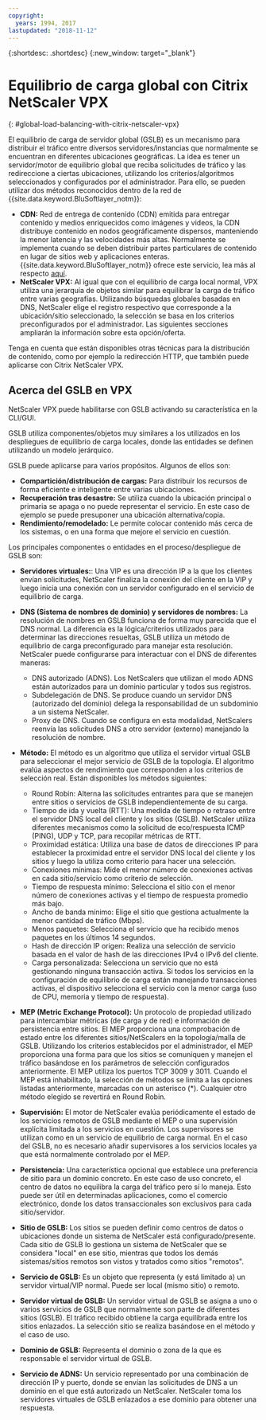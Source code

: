 ```yaml
---
copyright:
  years: 1994, 2017
lastupdated: "2018-11-12"
---
```


{:shortdesc: .shortdesc}
{:new_window: target="_blank"}

# Equilibrio de carga global con Citrix NetScaler VPX
{: #global-load-balancing-with-citrix-netscaler-vpx}

El equilibrio de carga de servidor global (GSLB) es un mecanismo para distribuir el tráfico entre diversos servidores/instancias que normalmente se encuentran en diferentes ubicaciones geográficas. La idea es tener un servidor/motor de equilibrio global que reciba solicitudes de tráfico y las redireccione a ciertas ubicaciones, utilizando los criterios/algoritmos seleccionados y configurados por el administrador. Para ello, se pueden utilizar dos métodos reconocidos dentro de la red de {{site.data.keyword.BluSoftlayer_notm}}:

* **CDN:** Red de entrega de contenido (CDN) emitida para entregar contenido y medios enriquecidos como imágenes y videos, la CDN distribuye contenido en nodos geográficamente dispersos, manteniendo la menor latencia y las velocidades más altas. Normalmente se implementa cuando se deben distribuir partes particulares de contenido en lugar de sitios web y aplicaciones enteras. {{site.data.keyword.BluSoftlayer_notm}} ofrece este servicio, lea más al respecto [aquí](/docs/infrastructure/CDN?topic=CDN-getting-started). 
* **NetScaler VPX:** Al igual que con el equilibrio de carga local normal, VPX utiliza una jerarquía de objetos similar para equilibrar la carga de tráfico entre varias geografías. Utilizando búsquedas globales basadas en DNS, NetScaler elige el registro respectivo que corresponde a la ubicación/sitio seleccionado, la selección se basa en los criterios preconfigurados por el administrador. Las siguientes secciones ampliarán la información sobre esta opción/oferta.

Tenga en cuenta que están disponibles otras técnicas para la distribución de contenido, como por ejemplo la redirección HTTP, que también puede aplicarse con Citrix NetScaler VPX. 

## Acerca del GSLB en VPX

NetScaler VPX puede habilitarse con GSLB activando su característica en la CLI/GUI. 

GSLB utiliza componentes/objetos muy similares a los utilizados en los despliegues de equilibrio de carga locales, donde las entidades se definen utilizando un modelo jerárquico.

GSLB puede aplicarse para varios propósitos. Algunos de ellos son:

* **Compartición/distribución de cargas:** Para distribuir los recursos de forma eficiente e inteligente entre varias ubicaciones.
* **Recuperación tras desastre:** Se utiliza cuando la ubicación principal o primaria se apaga o no puede representar el servicio. En este caso de ejemplo se puede presuponer una ubicación alternativa/copia.
* **Rendimiento/remodelado:** Le permite colocar contenido más cerca de los sistemas, o en una forma que mejore el servicio en cuestión.

Los principales componentes o entidades en el proceso/despliegue de GSLB son:

* **Servidores virtuales:**: Una VIP es una dirección IP a la que los clientes envían solicitudes, NetScaler finaliza la conexión del cliente en la VIP y luego inicia una conexión con un servidor configurado en el servicio de equilibrio de carga. 
* **DNS (Sistema de nombres de dominio) y servidores de nombres:** La resolución de nombres en GSLB funciona de forma muy parecida que el DNS normal. La diferencia es la lógica/criterios utilizados para determinar las direcciones resueltas, GSLB utiliza un método de equilibrio de carga preconfigurado para manejar esta resolución. NetScaler puede configurarse para interactuar con el DNS de diferentes maneras:
	* DNS autorizado (ADNS). Los NetScalers que utilizan el modo ADNS están autorizados para un dominio particular y todos sus registros.
	* Subdelegación de DNS. Se produce cuando un servidor DNS (autorizado del dominio) delega la responsabilidad de un subdominio a un sistema NetScaler.
	* Proxy de DNS. Cuando se configura en esta modalidad, NetScalers reenvía las solicitudes DNS a otro servidor (externo) manejando la resolución de nombre.
* **Método:** El método es un algoritmo que utiliza el servidor virtual GSLB para seleccionar el mejor servicio de GSLB de la topología. El algoritmo evalúa aspectos de rendimiento que corresponden a los criterios de selección real. Están disponibles los métodos siguientes:
  * Round Robin: Alterna las solicitudes entrantes para que se manejen entre sitios o servicios de GSLB independientemente de su carga.
  * Tiempo de ida y vuelta (RTT): Una medida de tiempo o retraso entre el servidor DNS local del cliente y los sitios (GSLB). NetScaler utiliza diferentes mecanismos como la solicitud de eco/respuesta ICMP (PING), UDP y TCP, para recopilar métricas de RTT.
  * Proximidad estática: Utiliza una base de datos de direcciones IP para establecer la proximidad entre el servidor DNS local del cliente y los sitios y luego la utiliza como criterio para hacer una selección.
  * Conexiones mínimas: Mide el menor número de conexiones activas en cada sitio/servicio como criterio de selección.
  * Tiempo de respuesta mínimo: Selecciona el sitio con el menor número de conexiones activas y el tiempo de respuesta promedio más bajo.
  * Ancho de banda mínimo: Elige el sitio que gestiona actualmente la menor cantidad de tráfico (Mbps).
  * Menos paquetes: Selecciona el servicio que ha recibido menos paquetes en los últimos 14 segundos.
  * Hash de dirección IP origen: Realiza una selección de servicio basada en el valor de hash de las direcciones IPv4 o IPv6 del cliente.
  * Carga personalizada: Selecciona un servicio que no está gestionando ninguna transacción activa. Si todos los servicios en la configuración de equilibrio de carga están manejando transacciones activas, el dispositivo selecciona el servicio con la menor carga (uso de CPU, memoria y tiempo de respuesta).

* **MEP (Metric Exchange Protocol):** Un protocolo de propiedad utilizado para intercambiar métricas (de carga y de red) e información de persistencia entre sitios. El MEP proporciona una comprobación de estado entre los diferentes sitios/NetScalers en la topología/malla de GSLB. Utilizando los criterios establecidos por el administrador, el MEP proporciona una forma para que los sitios se comuniquen y manejen el tráfico basándose en los parámetros de selección configurados anteriormente. El MEP utiliza los puertos TCP 3009 y 3011. Cuando el MEP está inhabilitado, la selección de métodos se limita a las opciones listadas anteriormente, marcadas con un asterisco (*). Cualquier otro método elegido se revertirá en Round Robin.
* **Supervisión:** El motor de NetScaler evalúa periódicamente el estado de los servicios remotos de GSLB mediante el MEP o una supervisión explícita limitada a los servicios en cuestión. Los supervisores se utilizan como en un servicio de equilibrio de carga normal. En el caso del GSLB, no es necesario añadir supervisores a los servicios locales ya que está normalmente controlado por el MEP. 
* **Persistencia:** Una característica opcional que establece una preferencia de sitio para un dominio concreto. En este caso de uso concreto, el centro de datos no equilibra la carga del tráfico pero sí lo maneja. Esto puede ser útil en determinadas aplicaciones, como el comercio electrónico, donde los datos transaccionales son exclusivos para cada sitio/servidor.
* **Sitio de GSLB:** Los sitios se pueden definir como centros de datos o ubicaciones donde un sistema de NetScaler está configurado/presente. Cada sitio de GSLB lo gestiona un sistema de NetScaler que se considera "local" en ese sitio, mientras que todos los demás sistemas/sitios remotos son vistos y tratados como sitios "remotos".
* **Servicio de GSLB:** Es un objeto que representa (y está limitado a) un servidor virtual/VIP normal. Puede ser local (mismo sitio) o remoto.
* **Servidor virtual de GSLB:** Un servidor virtual de GSLB se asigna a uno o varios servicios de GSLB que normalmente son parte de diferentes sitios (GSLB). El tráfico recibido obtiene la carga equilibrada entre los sitios enlazados. La selección sitio se realiza basándose en el método y el caso de uso.
* **Dominio de GSLB:** Representa el dominio o zona de la que es responsable el servidor virtual de GSLB. 
* **Servicio de ADNS:** Un servicio representado por una combinación de dirección IP y puerto, donde se envían las solicitudes de DNS a un dominio en el que está autorizado un NetScaler. NetScaler toma los servidores virtuales de GSLB enlazados a ese dominio para obtener una respuesta.

